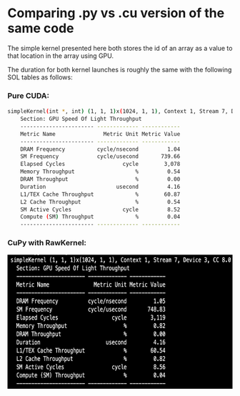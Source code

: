 # Comparing .py vs .cu version of the same code

The simple kernel presented here both stores the id of an array as a value to that location in the array using GPU. 

The duration for both kernel launches is roughly the same with the following SOL tables as follows:
### Pure CUDA:
```sh
simpleKernel(int *, int) (1, 1, 1)x(1024, 1, 1), Context 1, Stream 7, Device 3, CC 8.0
    Section: GPU Speed Of Light Throughput
    ----------------------- ------------- ------------
    Metric Name               Metric Unit Metric Value
    ----------------------- ------------- ------------
    DRAM Frequency          cycle/nsecond         1.04
    SM Frequency            cycle/usecond       739.66
    Elapsed Cycles                  cycle        3,078
    Memory Throughput                   %         0.54
    DRAM Throughput                     %         0.00
    Duration                      usecond         4.16
    L1/TEX Cache Throughput             %        60.87
    L2 Cache Throughput                 %         0.54
    SM Active Cycles                cycle         8.52
    Compute (SM) Throughput             %         0.04
    ----------------------- ------------- ------------
```

### CuPy with RawKernel:
<p align="center">
  <img width="550" height="300" src="./SOL_arithmetic_CUPY.png">
</p>
